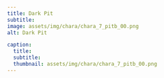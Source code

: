 ```yaml
---
title: Dark Pit
subtitle: 
image: assets/img/chara/chara_7_pitb_00.png
alt: Dark Pit

caption:
  title:
  subtitle: 
  thumbnail: assets/img/chara/chara_7_pitb_00.png
---
```

